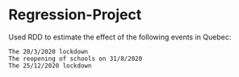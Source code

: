 # Regression-Project
Used RDD to estimate the effect of the following events in Quebec:

    The 20/3/2020 lockdown
    The reopening of schools on 31/8/2020
    The 25/12/2020 lockdown
